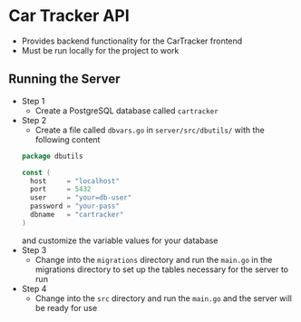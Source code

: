 # Car Tracker API

- Provides backend functionality for the CarTracker frontend
- Must be run locally for the project to work

## Running the Server

- Step 1
  - Create a PostgreSQL database called `cartracker`
- Step 2
  - Create a file called `dbvars.go` in `server/src/dbutils/` with the following content
  ```go
  package dbutils

  const (
	host     = "localhost"
	port     = 5432
	user     = "your=db-user"
	password = "your-pass"
	dbname   = "cartracker"
  )
  ```
  and customize the variable values for your database
- Step 3
  - Change into the `migrations` directory and run the `main.go` in the migrations directory to set up the tables necessary for the server to run
- Step 4
  - Change into the `src` directory and run the `main.go` and the server will be ready for use
